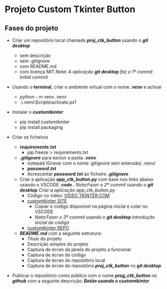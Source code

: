 # Projeto Custom Tkinter Button

## Fases do projeto

- Criar um repositório local chamado ***proj_ctk_button*** usando o ***git desktop***
    - sem descrição
    - sem .gitignore
    - com README.md
    - com licença MIT
_Nota: A aplicação ***git desktop*** faz o 1º commit_
    _Initial commit_
- Usando o **terminal**, criar o ambiente virtual com o nome ***.venv*** e activar
    - python - m venv .venv
    - .\\.venv\Scripts\activate.ps1

- Instalar o ***customtkinter***
    - pip install customtkinter
    - pip install packaging

- Criar os ficheiros
    - ***requirements.txt***
        - pip freeze > requirements.txt
    - ***.gitignore*** para excluir a pasta ***.venv***
        - notepad (Gravar com o nome .gitignore sem extensão)
            .venv/
        - ***password.txt***
        - Acrescentar ***password.txt*** ao ficheiro ***.gitignore***
    - Criar a aplicação ***app_ctk_button.py*** com base nos links abaixo usando o VSCODE: ***code .***
    _Nota:Fazer o 2º commit_ usando o ***git desktop***
        _Criar a aplicação app_ctk_button.py_ 
        - Código no video: [VIDEO TKINTER:COM](https://www.youtube.com/watch?v=WE1IuPOICxE)
        -  [customtkinter SITE](https://customtkinter.tomschimansky.com/)
            - Copiar o código disponível na página inicial e
            colar no VSCODE
            -  _Nota:Fazer o 3º commit_ usando o ***git desktop***
                _Introdução inicial de código_ 
        - [customtkinter REPO](https://github.com/TomSchimansky/CustomTkinter)
    - ***README.md*** com a seguinte estrutura:
        - Título do projeto
        - Descrição simples do projeto
        - Captura de écran da janela do projeto a funcionar
        - Captura de écran do código
        - Captura de écran do repositório local
        - Captura de écran do repositório ***proj_ctk_button*** no ***git desktop*** 

- Publicar o repositório como público com o nome ***prog_ctk_button*** no ***github*** com a seguinte descrição: ***Botão usando o customtkinter***
